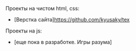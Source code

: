 Проекты на чистом html, css:
- [Верстка сайта]https://github.com/kyusaky/tex
  
Проекты на js:
- [еще пока в разработке. Игры разума]


